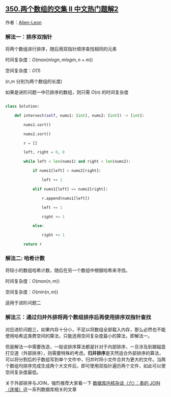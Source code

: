 ## [350.两个数组的交集 II 中文热门题解2](https://leetcode.cn/problems/intersection-of-two-arrays-ii/solutions/100000/jin-jie-san-wen-by-user5707f)

作者：[Alien-Leon](https://leetcode.cn/u/Alien-Leon)

### 解法一：排序双指针  
将两个数组进行排序，随后用双指针顺序查找相同的元素
时间复杂度：$O(max(nlogn, mlogm, n+m))$
空间复杂度：$O(1)$   
($n$,$m$ 分别为两个数组的长度)

如果是进阶问题一中已排序的数组，则只需 $O(n)$ 的时间复杂度

```Python []
class Solution:
    def intersect(self, nums1: [int], nums2: [int]) -> [int]:
        nums1.sort()
        nums2.sort()
        r = []
        left, right = 0, 0
        while left < len(nums1) and right < len(nums2):
            if nums1[left] < nums2[right]:
                left += 1
            elif nums1[left] == nums2[right]:
                r.append(nums1[left])
                left += 1
                right += 1    
            else:
                right += 1
        return r
```

### 解法二: 哈希计数
将较小的数组哈希计数，随后在另一个数组中根据哈希来寻找。
时间复杂度：$O(max(n, m))$ 
空间复杂度：$O(min(n, m))$

适用于进阶问题二

### 解法三：通过归并外排将两个数组排序后再使用排序双指针查找

对应进阶问题三，如果内存十分小，不足以将数组全部载入内存，那么必然也不能使用哈希这类费空间的算法，只能选用空间复杂度最小的算法，即解法一。

但是解法一中需要改造，一般说排序算法都是针对于内部排序，一旦涉及到跟磁盘打交道（外部排序），则需要特殊的考虑。**归并排序**是天然适合外部排序的算法，可以将分割后的子数组写到单个文件中，归并时将小文件合并为更大的文件。当两个数组均排序完成生成两个大文件后，即可使用双指针遍历两个文件，如此可以使空间复杂度最低。

关于外部排序与JOIN，强烈推荐大家看一下  [数据库内核杂谈（六）：表的 JOIN（连接）](https://www.infoq.cn/article/6XGx92FyQ45cMXpj2mgZ)这一系列数据库相关的文章